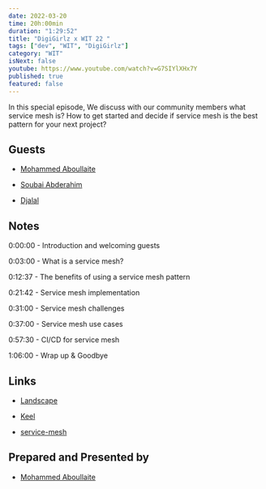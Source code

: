 ```yaml
---
date: 2022-03-20
time: 20h:00min
duration: "1:29:52"
title: "DigiGirlz x WIT 22 "
tags: ["dev", "WIT", "DigiGirlz"]
category: "WIT"
isNext: false
youtube: https://www.youtube.com/watch?v=G7SIYlXHx7Y
published: true
featured: false
---
```


In this special episode, We discuss with our community members what service mesh is? How to get started and decide if service mesh is the best pattern for your next project?

## Guests

- [Mohammed Aboullaite](https://aboullaite.me)

- [Soubai Abderahim](https://soubai.me)

- [Djalal](https://twitter.com/enlamp)

## Notes

0:00:00 - Introduction and welcoming guests

0:03:00 - What is a service mesh?

0:12:37 - The benefits of using a service mesh pattern

0:21:42 - Service mesh implementation

0:31:00 - Service mesh challenges

0:37:00 - Service mesh use cases

0:57:30 - CI/CD for service mesh

1:06:00 - Wrap up & Goodbye

## Links

- [Landscape](https://landscape.cncf.io/card-mode?category=service-mesh&grouping=category)

- [Keel](https://keel.sh)

- [service-mesh](https://github.com/aboullaite/service-mesh)

## Prepared and Presented by

- [Mohammed Aboullaite](https://aboullaite.me)
